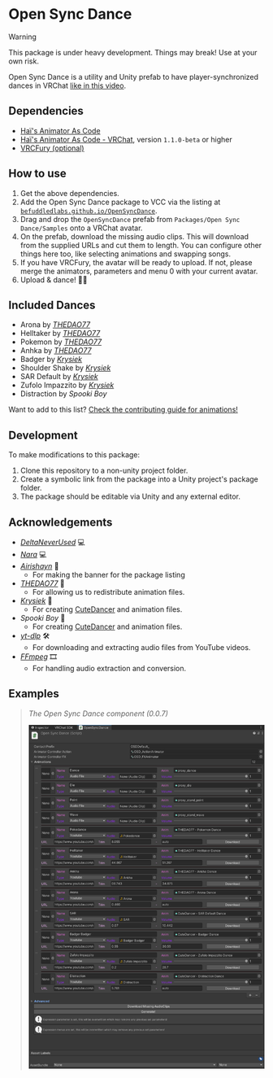 # Open Sync Dance

> [!WARNING]  
> This package is under heavy development. Things may break! Use at your own risk.

Open Sync Dance is a utility and Unity prefab to have player-synchronized dances in VRChat [like in this video](https://www.youtube.com/watch?v=I_MiNH-j1dw).

## Dependencies

- [Haï's Animator As Code](https://github.com/hai-vr/av3-animator-as-code)
- [Haï's Animator As Code - VRChat](https://github.com/hai-vr/animator-as-code-vrchat), version `1.1.0-beta` or higher
- [VRCFury (optional)](https://vrcfury.com/)

## How to use

1. Get the above dependencies.
2. Add the Open Sync Dance package to VCC via the listing at [`befuddledlabs.github.io/OpenSyncDance`](https://befuddledlabs.github.io/OpenSyncDance/).
3. Drag and drop the `OpenSyncDance` prefab from `Packages/Open Sync Dance/Samples` onto a VRChat avatar.
4. On the prefab, download the missing audio clips. This will download from the supplied URLs and cut them to length. You can configure other things here too, like selecting animations and swapping songs.
5. If you have VRCFury, the avatar will be ready to upload. If not, please merge the animators, parameters and menu 0 with your current avatar.
6. Upload & dance! 💃💃

## Included Dances

- Arona by [*THEDAO77*](https://thedao77.booth.pm/)
- Helltaker by [*THEDAO77*](https://thedao77.booth.pm/)
- Pokemon by [*THEDAO77*](https://thedao77.booth.pm/)
- Anhka by [*THEDAO77*](https://thedao77.booth.pm/)
- Badger by [*Krysiek*](https://github.com/Krysiek)
- Shoulder Shake by [*Krysiek*](https://github.com/Krysiek)
- SAR Default by [*Krysiek*](https://github.com/Krysiek)
- Zufolo Impazzito by [*Krysiek*](https://github.com/Krysiek)
- Distraction by *Spooki Boy*

Want to add to this list? [Check the contributing guide for animations!](/Docs/contributing_animations.md)

## Development

To make modifications to this package:

1. Clone this repository to a non-unity project folder.
2. Create a symbolic link from the package into a Unity project's package folder.
3. The package should be editable via Unity and any external editor.

## Acknowledgements

- [*DeltaNeverUsed*](https://github.com/DeltaNeverUsed) 💻
- [*Nara*](https://github.com/Naraenda) 💻
- [*Airishayn*](https://x.com/Airishayn1/) 🎨
  - For making the banner for the package listing
- [*THEDAO77*](https://thedao77.booth.pm/) 💃
  - For allowing us to redistribute animation files.
- [*Krysiek*](https://github.com/Krysiek) 💃
  - For creating [CuteDancer](https://github.com/Krysiek/CuteDancer) and animation files.
- *Spooki Boy* 💃
  - For creating [CuteDancer](https://github.com/Krysiek/CuteDancer) and animation files.
- [*yt-dlp*](https://github.com/yt-dlp/yt-dlp) 🛠️
  - For downloading and extracting audio files from YouTube videos.
- [*FFmpeg*](https://ffmpeg.org/) 🎞️
  - For handling audio extraction and conversion.

## Examples

> _The Open Sync Dance component (0.0.7)_
>
> ![UI Preview of OSD v0.0.7](/Docs/osd_ui_preview.png)
